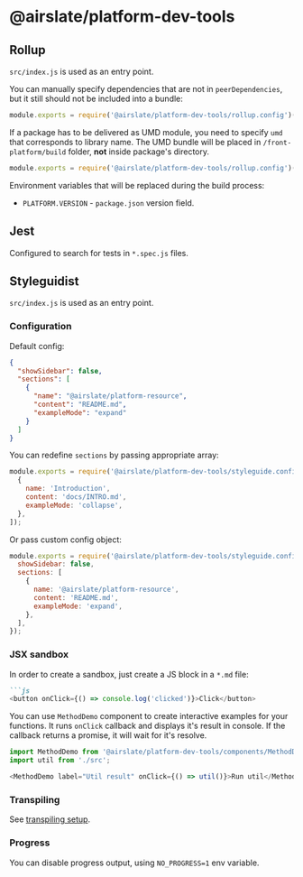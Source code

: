 # @airslate/platform-dev-tools

## Rollup

`src/index.js` is used as an entry point.

You can manually specify dependencies that are not in `peerDependencies`, but it still should not be included into a bundle:

```js
module.exports = require('@airslate/platform-dev-tools/rollup.config')({ external: ['excluded-dependency'] });
```

If a package has to be delivered as UMD module, you need to specify `umd` that corresponds to library name.
The UMD bundle will be placed in `/front-platform/build` folder, **not** inside package's directory.

```js
module.exports = require('@airslate/platform-dev-tools/rollup.config')({ umd: 'PlatformSDK' });
```

Environment variables that will be replaced during the build process:

- `PLATFORM.VERSION` - `package.json` version field.

## Jest

Configured to search for tests in `*.spec.js` files.

## Styleguidist

`src/index.js` is used as an entry point.

### Configuration

Default config:

```json
{
  "showSidebar": false,
  "sections": [
    {
      "name": "@airslate/platform-resource",
      "content": "README.md",
      "exampleMode": "expand"
    }
  ]
}
```

You can redefine `sections` by passing appropriate array:

```js
module.exports = require('@airslate/platform-dev-tools/styleguide.config')([
  {
    name: 'Introduction',
    content: 'docs/INTRO.md',
    exampleMode: 'collapse',
  },
]);
```

Or pass custom config object:

```js
module.exports = require('@airslate/platform-dev-tools/styleguide.config')({
  showSidebar: false,
  sections: [
    {
      name: '@airslate/platform-resource',
      content: 'README.md',
      exampleMode: 'expand',
    },
  ],
});
```

### JSX sandbox

In order to create a sandbox, just create a JS block in a `*.md` file:

```markdown
```js
<button onClick={() => console.log('clicked')}>Click</button>
```

You can use `MethodDemo` component to create interactive examples for your functions.
It runs `onClick` callback and displays it's result in console. If the callback returns a promise, it will wait for it's resolve.

```js
import MethodDemo from '@airslate/platform-dev-tools/components/MethodDemo';
import util from './src';

<MethodDemo label="Util result" onClick={() => util()}>Run util</MethodDemo>
```

### Transpiling

See [transpiling setup](../../docs/TRANSPILING.md).

### Progress

You can disable progress output, using `NO_PROGRESS=1` env variable.
